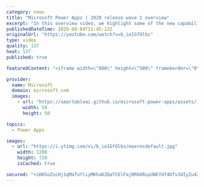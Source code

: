 ```yaml
---
category: news
title: "Microsoft Power Apps | 2020 release wave 1 overview"
excerpt: "In this overview video, we highlight some of the new capabilities included in the latest update to Microsoft Power Apps.      Here are the capabilities covered:     UI enhancements       • Save is always visible       • Chart formatting  Grid user experience enhancements       • Conditional search  "
publishedDateTime: 2020-08-04T21:45:23Z
originalUrl: "https://youtube.com/watch?v=b_ieIGfOlbs"
type: video
quality: 137
heat: 137
published: true

featuredContent: "<iframe width=\"800\" height=\"500\" frameborder=\"0\" src=\"https://www.youtube.com/embed/b_ieIGfOlbs\" allow=\"accelerometer; autoplay; encrypted-media; gyroscope; picture-in-picture\" allowfullscreen></iframe>"

provider:
  name: Microsoft
  domain: microsoft.com
  images:
    - url: "https://smartableai.github.io/microsoft-power-apps/assets/images/organizations/microsoft.com-50x50.jpg"
      width: 50
      height: 50

topics:
  - Power Apps

images:
  - url: "https://i.ytimg.com/vi/b_ieIGfOlbs/maxresdefault.jpg"
    width: 1280
    height: 720
    isCached: true

secured: "+iH05oZocHj1qMaTuYliyMKha6ZQaTC6lFaj0Rb6RuyUNEYUf4Dfv34IyZu4ZYGp5/BAZnLTkU5UBzbAcCXy667I3arXjk7Vm3CzC+2+0mdWlDWkqSpaRil6CiGqv0/nXP+zd750ljj0WDsTCQipte9bhbbWU839RxQ4VCpXaU+D4EzmRq/5+k2aSJc/SCqUDeVnlfRFbPhuFiF5FrL0qQOEG1ZGQZ1ZW+4sL1kl4Jt+2sOa6l4I7Fui5ClL4rmIM0/GVrHaNzunJrUZeaBetVjGsefjEUVUlzNuhRPn2sySlOncHGcYqI8wEx3chyeJbfPUqTxmNyJeFUT1cpMBKLfidwJioye45Qa8WXKJlptZTzhe/fsmOWYhSlnRW9xfj6cyBTZcUaHs/6rRuAzXFoS7JofDJe6R/x0kt2AUm46HKgcPndoHl9DY/IbPOQ7L;vjVxD4ZL8dd0fAFe6bKHOQ=="
---
```


